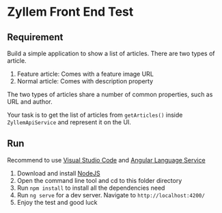 # Zyllem Front End Test

## Requirement

Build a simple application to show a list of articles. There are two types of article.

1. Feature article: Comes with a feature image URL
2. Normal article: Comes with description property

The two types of articles share a number of common properties, such as URL and author.

Your task is to get the list of articles from `getArticles()` inside `ZyllemApiService` and represent it on the UI.

## Run

Recommend to use [Visual Studio Code](https://code.visualstudio.com/) and [Angular Language Service](https://marketplace.visualstudio.com/items?itemName=Angular.ng-template)

1. Download and install [NodeJS](https://nodejs.org/dist/v10.16.0/node-v10.16.0-x64.msi) 
2. Open the command line tool and cd to this folder directory
3. Run `npm install` to install all the dependencies need
4. Run `ng serve` for a dev server. Navigate to `http://localhost:4200/`
5. Enjoy the test and good luck
